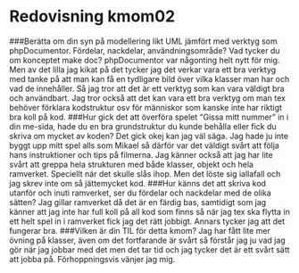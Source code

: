 ---
---
Redovisning kmom02
=========================

###Berätta om din syn på modellering likt UML jämfört med verktyg som phpDocumentor. Fördelar, nackdelar, användningsområde? Vad tycker du om konceptet make doc?
phpDocumentor var någonting helt nytt för mig. Men av det lilla jag kikat på det tycker jag det verkar vara ett bra verktyg med tanke på att man kan få en tydligare bild över vilka klasser man har och vad de innehåller. Så jag tror att det är ett verktyg som kan vara väldigt bra och användbart. Jag tror också att det kan vara ett bra verktyg om man tex behöver förklara kodstruktur osv för människor som kanske inte har riktigt bra koll på kod. 
###Hur gick det att överföra spelet “Gissa mitt nummer” in i din me-sida, hade du en bra grundstruktur du kunde behålla eller fick du skriva om mycket av koden?
Det gick okej kan jag väl säga. Jag hade ju inte byggt upp mitt spel alls som Mikael så därför var det väldigt svårt att följa hans instruktioner och tips på filmerna. Jag känner också att jag har lite svårt att greppa hela strukturen med både klasser, objekt och hela ramverket. Speciellt när det skulle slås ihop. Men det löste sig iallafall och jag skrev inte om så jättemycket kod.
###Hur känns det att skriva kod utanför och inuti ramverket, ser du fördelar och nackdelar med de olika sätten?
Jag gillar ramverket då det är en färdig bas, samtidigt som jag känner att jag inte har full koll på all kod som finns så när jag tex ska flytta in ett helt spel in i ramverket fick jag det rätt jobbigt. Annars tycker jag att det fungerar bra.
###Vilken är din TIL för detta kmom?
Jag har fått lite mer övning på klasser, även om det fortfarande är svårt så förstår jag ju vad jag gör när jag jobbar med det men det tar tid och jag tycker det är ett svårt sätt att jobba på. Förhoppningsvis vänjer jag mig.